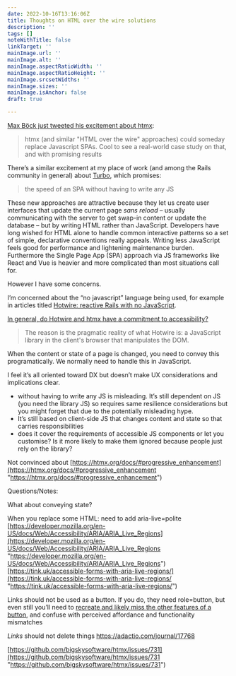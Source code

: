 ```yaml
---
date: 2022-10-16T13:16:06Z
title: Thoughts on HTML over the wire solutions
description: ''
tags: []
noteWithTitle: false
linkTarget: ''
mainImage.url: ''
mainImage.alt: ''
mainImage.aspectRatioWidth: ''
mainImage.aspectRatioHeight: ''
mainImage.srcsetWidths: ''
mainImage.sizes: ''
mainImage.isAnchor: false
draft: true

---
```

[Max Böck just tweeted his excitement about htmx](https://twitter.com/mxbck/status/1581595524180094977):

> htmx (and similar "HTML over the wire" approaches) could someday replace Javascript SPAs. Cool to see a real-world case study on that, and with promising results

There’s a similar excitement at my place of work (and among the Rails community in general) about [Turbo](https://turbo.hotwired.dev/), which promises:

> the speed of an SPA without having to write any JS

These new approaches are attractive because they let us create user interfaces that update the current page _sans reload_ – usually communicating with the server to get swap-in content or update the database –  but by writing HTML rather than JavaScript. Developers have long wished for HTML alone to handle common interactive patterns so a set of simple, declarative conventions really appeals. Writing less JavaScript feels good for performance and lightening maintenance burden. Furthermore the Single Page App (SPA) approach via JS frameworks like React and Vue is heavier and more complicated than most situations call for.

However I have some concerns.

I’m concerned about the “no javascript” language being used, for example in articles titled [Hotwire: reactive Rails with no JavaScript](https://evilmartians.com/chronicles/hotwire-reactive-rails-with-no-javascript).

[In general, do Hotwire and htmx have a commitment to accessibility?](https://www.reddit.com/r/rails/comments/tx8lj7/does_hotwire_have_an_a11y_commitment/)

> The reason is the pragmatic reality of what Hotwire is: a JavaScript library in the client's browser that manipulates the DOM.

When the content or state of a page is changed, you need to convey this programatically. We normally need to handle this in JavaScript. 

I feel it’s all oriented toward DX but doesn’t make UX considerations and implications clear.

* without having to write any JS is misleading. It’s still dependent on JS (you need the library JS) so requires same resilience considerations but you might forget that due to the potentially misleading hype. 
* It’s still based on client-side JS that changes content and state so that carries responsibilities
* does it cover the requirements of accessible JS components or let you customise? Is it more likely to make them ignored because people just rely on the library?

Not convinced about [https://htmx.org/docs/#progressive_enhancement](https://htmx.org/docs/#progressive_enhancement "https://htmx.org/docs/#progressive_enhancement")

Questions/Notes:

What about conveying state?

When you replace some HTML: need to add aria-live=polite [https://developer.mozilla.org/en-US/docs/Web/Accessibility/ARIA/ARIA_Live_Regions](https://developer.mozilla.org/en-US/docs/Web/Accessibility/ARIA/ARIA_Live_Regions "https://developer.mozilla.org/en-US/docs/Web/Accessibility/ARIA/ARIA_Live_Regions") [https://tink.uk/accessible-forms-with-aria-live-regions/](https://tink.uk/accessible-forms-with-aria-live-regions/ "https://tink.uk/accessible-forms-with-aria-live-regions/")

Links should not be used as a button. If you do, they need role=button, but even still you’ll need to [recreate and likely miss the other features of a button](https://developer.mozilla.org/en-US/docs/Web/Accessibility/ARIA/Roles/button_role#description), and confuse with perceived affordance and functionality mismatches

_Links_ should not delete things https://adactio.com/journal/17768

[https://github.com/bigskysoftware/htmx/issues/731](https://github.com/bigskysoftware/htmx/issues/731 "https://github.com/bigskysoftware/htmx/issues/731")